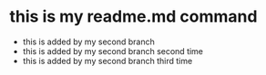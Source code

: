 # this is my readme.md command 

- this is added by my second branch
- this is added by my second branch second time
- this is added by my second branch third time